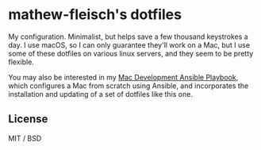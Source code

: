 # mathew-fleisch's dotfiles

My configuration. Minimalist, but helps save a few thousand keystrokes a day. I use macOS, so I can only guarantee they'll work on a Mac, but I use some of these dotfiles on various linux servers, and they seem to be pretty flexible.

You may also be interested in my [Mac Development Ansible Playbook](https://github.com/geerlingguy/mac-dev-playbook), which configures a Mac from scratch using Ansible, and incorporates the installation and updating of a set of dotfiles like this one.

## License

MIT / BSD
